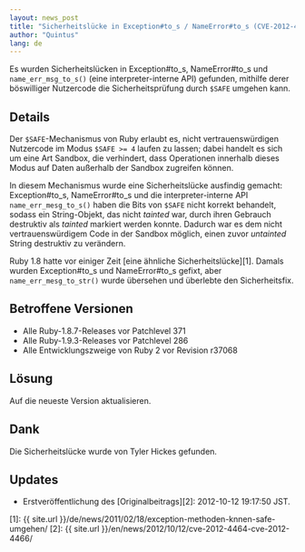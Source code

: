 ```yaml
---
layout: news_post
title: "Sicherheitslücke in Exception#to_s / NameError#to_s (CVE-2012-4464, CVE-2012-4466) ermöglicht Umgehung von $SAFE"
author: "Quintus"
lang: de
---
```


Es wurden Sicherheitslücken in Exception#to\_s, NameError#to\_s und
`name_err_msg_to_s()` (eine interpreter-interne API) gefunden, mithilfe
derer böswilliger Nutzercode die Sicherheitsprüfung durch `$SAFE`
umgehen kann.

## Details

Der `$SAFE`-Mechanismus von Ruby erlaubt es, nicht vertrauenswürdigen
Nutzercode im Modus `$SAFE >= 4` laufen zu lassen; dabei handelt es sich
um eine Art Sandbox, die verhindert, dass Operationen innerhalb dieses
Modus auf Daten außerhalb der Sandbox zugreifen können.

In diesem Mechanismus wurde eine Sicherheitslücke ausfindig gemacht:
Exception#to\_s, NameError#to\_s und die interpreter-interne API
`name_err_mesg_to_s()` haben die Bits von `$SAFE` nicht korrekt
behandelt, sodass ein String-Objekt, das nicht *tainted* war, durch
ihren Gebrauch destruktiv als *tainted* markiert werden konnte. Dadurch
war es dem nicht vertrauenswürdigem Code in der Sandbox möglich, einen
zuvor *untainted* String destruktiv zu verändern.

Ruby 1.8 hatte vor einiger Zeit [eine ähnliche Sicherheitslücke][1].
Damals wurden Exception#to\_s und NameError#to\_s gefixt, aber
`name_err_mesg_to_str()` wurde übersehen und überlebte den
Sicherheitsfix.

## Betroffene Versionen

* Alle Ruby-1.8.7-Releases vor Patchlevel 371
* Alle Ruby-1.9.3-Releases vor Patchlevel 286
* Alle Entwicklungszweige von Ruby 2 vor Revision r37068

## Lösung

Auf die neueste Version aktualisieren.

## Dank

Die Sicherheitslücke wurde von Tyler Hickes gefunden.

## Updates

* Erstveröffentlichung des [Originalbeitrags][2]\: 2012-10-12 19:17:50
  JST.



[1]: {{ site.url }}/de/news/2011/02/18/exception-methoden-knnen-safe-umgehen/
[2]: {{ site.url }}/en/news/2012/10/12/cve-2012-4464-cve-2012-4466/
